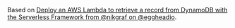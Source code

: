 Based on [Deploy an AWS Lambda to retrieve a record from DynamoDB with the Serverless Framework from @nikgraf on @eggheadio](https://egghead.io/lessons/aws-deploy-an-aws-lambda-to-retrieve-a-record-from-dynamodb-with-the-serverless-framework).
